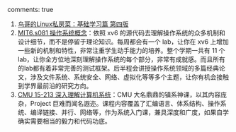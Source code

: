 comments: true

1. [鸟哥的Linux私房菜：基础学习篇 第四版](https://wizardforcel.gitbooks.io/vbird-linux-basic-4e/content/index.html)
2. [MIT6.s081 操作系统概念](http://nas.ironmanzzm.top:5000/?launchApp=SYNO.SDS.VideoStation.AppInstance#!lib%E8%AE%A1%E7%AE%97%E6%9C%BA%E8%AF%BE%E7%A8%8B/N4IgNglgRgTghjAniAXCALgNwM4AsD2A7gLQBMIANCAMZzoCmA5vkqiDPdfQHbpiIB9OABNh9YZQw4ChVKAgSUpAJwAGKpFgJBC1KQC+VbPTjZ83PatKr9QA)：依照 xv6 的源代码去理解操作系统的众多机制和设计细节，而不是停留于理论知识。每周都会有一个 lab，让你在 xv6 上增加一些新的机制和特性，非常注重学生动手能力的培养。整个学期一共有 11 个 lab，让你全方位地深刻理解操作系统的每个部分，非常有成就感。而且所有的lab都有着非常完善的测试框架。后半程会讲授操作系统领域的多篇经典论文，涉及文件系统、系统安全、网络、虚拟化等等多个主题，让你有机会接触到学界最前沿的研究方向。
3. [CMU 15-213 深入理解计算机系统](http://nas.ironmanzzm.top:5000/?launchApp=SYNO.SDS.VideoStation.AppInstance#!lib%E8%AE%A1%E7%AE%97%E6%9C%BA%E8%AF%BE%E7%A8%8B/N4IgNglgRgTghjAniAXCALgNwM4AsD2A7gLQBMIANCAMZzoCmA5vkqiDPdfQHbpiIB9OABNh9YZQw4ChVKAgSUpAKwAGKpFgJBC1KQC+VbPTjZ83VAEZ9QA)：CMU 大名鼎鼎的镇系神课，以其内容庞杂，Project 巨难而闻名遐迩。课程内容覆盖了汇编语言、体系结构、操作系统、编译链接、并行、网络等，作为系统入门课，兼具深度和广度，如果自学确实需要相当的毅力和代码功底。